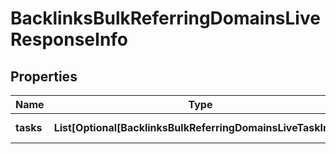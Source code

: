 # BacklinksBulkReferringDomainsLiveResponseInfo


## Properties

| Name | Type | Description | Notes |
|------------ | ------------- | ------------- | -------------|
**tasks** | **List[Optional[BacklinksBulkReferringDomainsLiveTaskInfo]]** | array of tasks |[optional]|